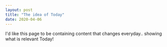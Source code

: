 ```yaml
---
layout: post
title: "The idea of Today"
date: 2020-04-06
---
```


I'd like this page to be containing content that changes everyday.. showing what is relevant Today!
